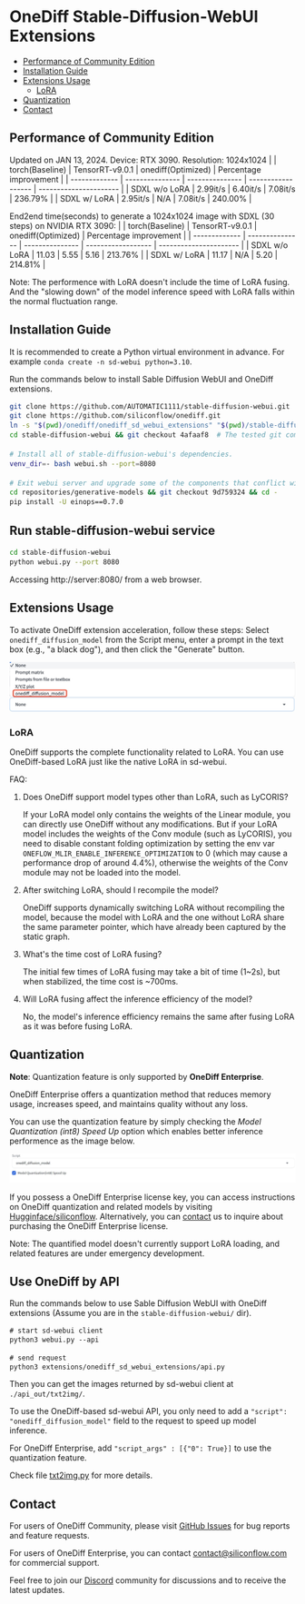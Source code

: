 # OneDiff Stable-Diffusion-WebUI Extensions

- [Performance of Community Edition](#performance-of-community-edition)
- [Installation Guide](#installation-guide)
- [Extensions Usage](#extensions-usage)
    - [LoRA](#lora)
- [Quantization](#quantization)
- [Contact](#contact)

## Performance of Community Edition

Updated on JAN 13, 2024. Device: RTX 3090. Resolution: 1024x1024
|               | torch(Baseline) | TensorRT-v9.0.1 | onediff(Optimized) | Percentage improvement |
| ------------- | --------------- | --------------- | ------------------ | ---------------------- |
| SDXL w/o LoRA | 2.99it/s        | 6.40it/s        | 7.08it/s           | 236.79%                |
| SDXL w/  LoRA | 2.95it/s        | N/A             | 7.08it/s           | 240.00%                |

End2end time(seconds) to generate a 1024x1024 image with SDXL (30 steps) on NVIDIA RTX 3090:
|               | torch(Baseline) | TensorRT-v9.0.1 | onediff(Optimized) | Percentage improvement |
| ------------- | --------------- | --------------- | ------------------ | ---------------------- |
| SDXL w/o LoRA | 11.03           | 5.55            | 5.16               | 213.76%                |
| SDXL w/  LoRA | 11.17           | N/A             | 5.20               | 214.81%                |

Note: The performence with LoRA doesn't include the time of LoRA fusing. And the "slowing down" of the model inference speed with LoRA falls within the normal fluctuation range.


## Installation Guide

It is recommended to create a Python virtual environment in advance. For example `conda create -n sd-webui python=3.10`.

Run the commands below to install Sable Diffusion WebUI and OneDiff extensions.

```bash
git clone https://github.com/AUTOMATIC1111/stable-diffusion-webui.git
git clone https://github.com/siliconflow/onediff.git
ln -s "$(pwd)/onediff/onediff_sd_webui_extensions" "$(pwd)/stable-diffusion-webui/extensions/onediff_sd_webui_extensions"
cd stable-diffusion-webui && git checkout 4afaaf8  # The tested git commit id is 4afaaf8.

# Install all of stable-diffusion-webui's dependencies.
venv_dir=- bash webui.sh --port=8080

# Exit webui server and upgrade some of the components that conflict with onediff.
cd repositories/generative-models && git checkout 9d759324 && cd -
pip install -U einops==0.7.0
```

## Run stable-diffusion-webui service

```bash
cd stable-diffusion-webui
python webui.py --port 8080
```

Accessing http://server:8080/ from a web browser.

## Extensions Usage

To activate OneDiff extension acceleration, follow these steps: 
Select `onediff_diffusion_model` from the Script menu, enter a prompt in the text box (e.g., "a black dog"), and then click the "Generate" button.

![onediff_script](images/onediff_script.jpg)


### LoRA

OneDiff supports the complete functionality related to LoRA. You can use OneDiff-based LoRA just like the native LoRA in sd-webui.

FAQ:


1. Does OneDiff support model types other than LoRA, such as LyCORIS?

    If your LoRA model only contains the weights of the Linear module, you can directly use OneDiff without any modifications. But if your LoRA model includes the weights of the Conv module (such as LyCORIS), you need to disable constant folding optimization by setting the env var `ONEFLOW_MLIR_ENABLE_INFERENCE_OPTIMIZATION` to 0 (which may cause a performance drop of around 4.4%), otherwise the weights of the Conv module may not be loaded into the model.

2. After switching LoRA, should I recompile the model?

    OneDiff supports dynamically switching LoRA without  recompiling the model, because the model with LoRA and the one without LoRA share the same parameter pointer, which have already been captured by the static graph.

3. What's the time cost of LoRA fusing?

    The initial few times of LoRA fusing may take a bit of time (1~2s), but when stabilized, the time cost is ~700ms.

4. Will LoRA fusing affect the inference efficiency of the model?

    No, the model's inference efficiency remains the same after fusing LoRA as it was before fusing LoRA.

## Quantization

**Note**: Quantization feature is only supported by **OneDiff Enterprise**.

OneDiff Enterprise offers a quantization method that reduces memory usage, increases speed, and maintains quality without any loss.

You can use the quantization feature by simply checking the *Model Quantization (int8) Speed Up* option which enables better inference performence as the image below.

![Model Quantization](images/model_quant.jpg)

If you possess a OneDiff Enterprise license key, you can access instructions on OneDiff quantization and related models by visiting [Hugginface/siliconflow](https://huggingface.co/siliconflow). Alternatively, you can [contact](#contact) us to inquire about purchasing the OneDiff Enterprise license.

Note: The quantified model doesn't currently support LoRA loading, and related features are under emergency development.

## Use OneDiff by API

Run the commands below to use Sable Diffusion WebUI with OneDiff extensions (Assume you are in the `stable-diffusion-webui/` dir).

```
# start sd-webui client
python3 webui.py --api

# send request
python3 extensions/onediff_sd_webui_extensions/api.py
```

Then you can get the images returned by sd-webui client at `./api_out/txt2img/`.

To use the OneDiff-based sd-webui API, you only need to add a `"script": "onediff_diffusion_model"` field to the request to speed up model inference.

For OneDiff Enterprise, add `"script_args" : [{"0": True}]` to use the quantization feature.

Check file [txt2img.py](./api_examples/txt2img.py) for more details.

## Contact

For users of OneDiff Community, please visit [GitHub Issues](https://github.com/siliconflow/onediff/issues) for bug reports and feature requests.

For users of OneDiff Enterprise, you can contact contact@siliconflow.com for commercial support.

Feel free to join our [Discord](https://discord.gg/RKJTjZMcPQ) community for discussions and to receive the latest updates.
